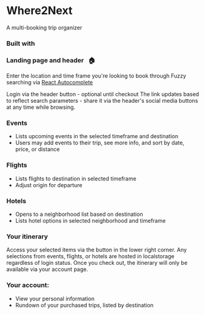 # Where2Next

A multi-booking trip organizer &nbsp;

### Built with &nbsp;

### Landing page and header &nbsp; 🏠
Enter the location and time frame you're looking to book through
Fuzzy searching via <a href="https://github.com/reactjs/react-autocomplete">React Autocomplete</a>

Login via the header button - optional until checkout
The link updates based to reflect search parameters - share it via the header's social media buttons at any time while browsing.

### Events
- Lists upcoming events in the selected timeframe and destination
- Users may add events to their trip, see more info, and sort by date, price, or distance

### Flights &nbsp;
- Lists flights to destination in selected timeframe
- Adjust origin for departure

### Hotels &nbsp;
- Opens to a neighborhood list based on destination
- Lists hotel options in selected neighborhood and timeframe

### Your itinerary &nbsp;
Access your selected items via the button in the lower right corner. Any selections from events, flights, or hotels are hosted in localstorage regardless of login status. Once you check out, the itinerary will only be available via your account page.

### Your account: &nbsp;
- View your personal information
- Rundown of your purchased trips, listed by destination

